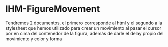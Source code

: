 # IHM-FigureMovement
Tendremos 2 documentos, el primero corresponde al html y el segundo a la stylesheet que hemos utilizado para crear un movimiento al pasar el cursor por en cima del contenedor de la figura, además de darle el delay propio del movimiento y color y forma
